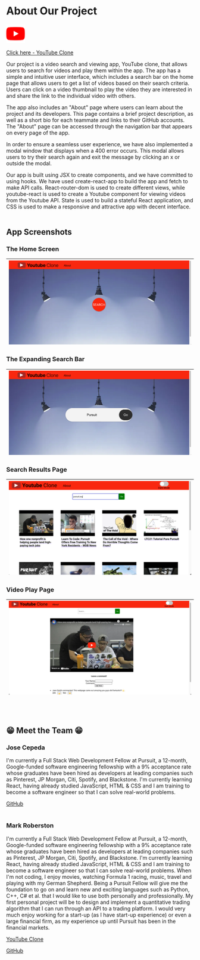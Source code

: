 

# **About Our Project** 

<img src="./public/ytlogo.png" alt="YOUTUBE logo" width="10%" title="Our YouTube Clone">

<a href="https://beautiful-selkie.netlify.app" target="_blank">Click here - YouTube Clone</a>

Our project is a video search and viewing app, YouTube clone, that allows users to search for videos and play them within the app. The app has a simple and intuitive user interface, which includes a search bar on the home page that allows users to get a list of videos based on their search criteria. Users can click on a video thumbnail to play the video they are interested in and share the link to the individual video with others.

The app also includes an "About" page where users can learn about the project and its developers. This page contains a brief project description, as well as a short bio for each teammate and links to their GitHub accounts. The "About" page can be accessed through the navigation bar that appears on every page of the app.

In order to ensure a seamless user experience, we have also implemented a modal window that displays when a 400 error occurs. This modal allows users to try their search again and exit the message by clicking an x or outside the modal.

Our app is built using JSX to create components, and we have committed to using hooks. We have used create-react-app to build the app and fetch to make API calls. React-router-dom is used to create different views, while youtube-react is used to create a Youtube component for viewing videos from the Youtube API. State is used to build a stateful React application, and CSS is used to make a responsive and attractive app with decent interface.
<br></br>

## App Screenshots

<!-- <img src="./public/homescreen.png" alt="Screenshot a" width="68%" title="The Home Screen"> -->
### The Home Screen

| ![image](./public/homescreen.png "The Home Screen") |
|-|

<!-- <img src="./public/searchscreen.png" alt="Screenshot b" width="68%" title="The Expanding  Search Bar"> -->

### The Expanding  Search Bar

| ![image](./public/searchscreen.png "The Expanding  Search Bar") |
|-|

<!-- <img src="./public/videoscreen.png" alt="Screenshot c" width="68%" title="Search Results Page"> -->

### Search Results Page

| ![image](./public/videoscreen.png "Search Results Page") |
|-|

### Video Play Page

| ![image](./public/videoplayscreen.png "Play Screen Page") |
|-|

<!-- ![Screenshot a](./public/homescreen.png)
![Screenshot b](./public/searchscreen.png)
![Screenshot c](./public/videoscreen.png) -->


<br></br>
## 😁 Meet the Team 😁

### Jose Cepeda

I'm currently a Full Stack Web Development Fellow at Pursuit, a 12-month, Google-funded software engineering fellowship with a 9% acceptance rate whose graduates have been hired as developers at leading companies such as Pinterest, JP Morgan, Citi, Spotify, and Blackstone. I'm currently learning React, having already studied JavaScript, HTML & CSS and I am training to become a software engineer so that I can solve real-world problems.

<!-- [GitHub](https://github.com/jose-cepeda){:target="_blank rel="noopener"} -->
<a href="http://github.com/JoseC620" target="_blank">GitHub</a>
<br></br>

### Mark Roberston

I'm currently a Full Stack Web Development Fellow at Pursuit, a 12-month, Google-funded software engineering fellowship with a 9% acceptance rate whose graduates have been hired as developers at leading companies such as Pinterest, JP Morgan, Citi, Spotify, and Blackstone. I'm currently learning React, having already studied JavaScript, HTML & CSS and I am training to become a software engineer so that I can solve real-world problems. When I'm not coding, I enjoy movies, watching Formula 1 racing, music, travel and playing with my German Shepherd. Being a Pursuit Fellow will give me the foundation to go on and learn new and exciting languages such as Python, C++, C# et al. that I would like to use both personally and professionally. My first personal project will be to design and implement a quantitative trading algorithm that I can run through an API to a trading platform. I would very much enjoy working for a start-up (as I have start-up experience) or even a large financial firm, as my experience up until Pursuit has been in the financial markets.

<!-- [GitHub](https://github.com/mark-robertson){:target="_blank"} -->
<!-- https://beautiful-selkie.netlify.app/ -->

<a href="https://beautiful-selkie.netlify.app" target="_blank">YouTube Clone</a>

<a href="http://github.com/mark-robertson67" target="_blank">GitHub</a>


<!-- [Trello Board link](https://trello.com/b/R929oK85/untitled-board){:target="_blank"} -->


